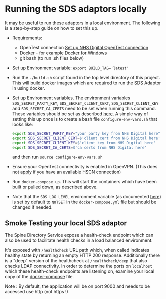 # Running the SDS adaptors locally

It may be useful to run these adaptors in a local environment. The following is a step-by-step guide on how to set this up.

* Requirements:
    - OpenTest connection [Set up NHS Digital OpenTest connection](../setup-opentest.md)
    - Docker - for example [Docker for Windows](https://docs.docker.com/docker-for-windows/)
    <!-- not needed as we are using Dockerfile
    - [Packer](https://www.packer.io/) -->
    <!-- not needed as it's all running in containers
    - [Python 3](https://www.python.org/downloads/)
    - [Pipenv](https://pipenv.kennethreitz.org/en/latest/install/#pragmatic-installation-of-pipenv) -->
    - git bash (to run .sh files below)
* Set up Environment variable:
`export BUILD_TAG='latest'`
* Run the `./build.sh` script found in the top level directory of this project. This will build docker images which
are required to run the SDS Adaptor in using docker.

 * Set up Environment variables. The environment variables `SDS_SECRET_PARTY_KEY`, `SDS_SECRET_CLIENT_CERT`, `SDS_SECRET_CLIENT_KEY` and `SDS_SECRET_CA_CERTS` need to
  be set when running this command. These variables should be set as described [here](sds-adaptor-dev-notes.md#environment-variables).
  A simple way of setting this up once is to create a bash file `configure-env-vars.sh` that looks like:
    ```sh
    export SDS_SECRET_PARTY_KEY="your party key from NHS Digital here"
    export SDS_SECRET_CLIENT_CERT=$'client cert from NHS Digital here'
    export SDS_SECRET_CLIENT_KEY=$'client key from NHS Digital here'
    export SDS_SECRET_CA_CERTS=$'ca certs from NHS Digital here'
    ```
    and then run `source configure-env-vars.sh`

* Ensure your OpenTest connectivity is enabled in OpenVPN. (This does not apply if you have an available HSCN connection)

* Run `docker-compose up`. This will start the containers which have been built or pulled down, as described above.

* Note that the `SDS_LOG_LEVEL` environment variable (as documented [here](sds-adaptor-dev-notes.md#environment-variables)) is set by default to `NOTSET` in the
`docker-compose.yml` file but should be changed if needed.

## Smoke Testing your local SDS adaptor

The Spine Directory Service expose a health-check endpoint which can also be used to facilitate health checks in a load balanced environment.

It's exposed with `/healthcheck` URL path which, when called indicates healthy state by returning an empty HTTP 200 response.
Additionally there is a "deep" version of the healthcheck at `/healthcheck/deep` that also checks LDAP connectivity.
In order to determine the ports on `localhost` which these health-check endpoints are listening on, examine your local copy
of the [docker-compose](../docker-compose.yml) file.

Note : By default, the application will be on port 9000 and needs to be accessed use http (not https !)
